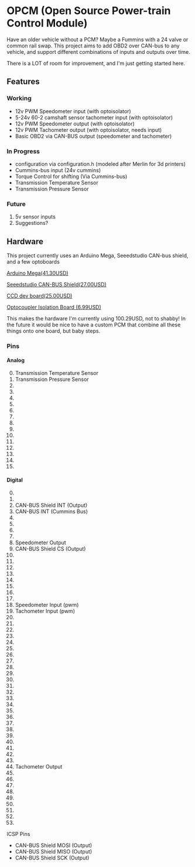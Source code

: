 # OPCM (Open Source Power-train Control Module)

Have an older vehicle without a PCM?  Maybe a Fummins with a 24 valve or common rail swap. This project aims to add OBD2 over CAN-bus to any vehicle, and support different combinations of inputs and outputs over time.

There is a LOT of room for improvement, and I'm just getting started here.

## Features
### Working
* 12v PWM Speedometer input (with optoisolator)
* 5-24v 60-2 camshaft sensor tachometer input (with optoisolator)
* 12v PWM Speedometer output (with optoisolator)
* 12v PWM Tachometer output (with optoisolator, needs input)
* Basic OBD2 via CAN-BUS output (speedometer and tachometer)

### In Progress
* configuration via configuration.h (modeled after Merlin for 3d printers)
* Cummins-bus input (24v cummins)
* Torque Control for shifting (Via Cummins-bus)
* Transmission Temperature Sensor
* Transmission Pressure Sensor

### Future
1. 5v sensor inputs
2. Suggestions?

## Hardware
This project currently uses an Arduino Mega, Seeedstudio CAN-bus shield, and a few optoboards

[Arduino Mega(41.30USD)](https://store.arduino.cc/usa/mega-2560-r3?gclid=Cj0KCQjw_8mHBhClARIsABfFgpjTCKfoT6O_4BFl50Pk-M2Uob__o3zz4_DoIzSqRxK_8AcUW3GCW3gaAq1nEALw_wcB)

[Seeedstudio CAN-BUS Shield(27.00USD)](https://www.seeedstudio.com/CAN-BUS-Shield-V2.html)

[CCD dev board(25.00USD)](https://www.tindie.com/products/boundarycondition/ccdpci-bus-transceiver-development-board/)

[Optocoupler Isolation Board (6.99USD)](https://www.amazon.com/gp/product/B07GMHLL2M/ref=ppx_yo_dt_b_asin_title_o09_s00?ie=UTF8&psc=1)

This makes the hardware I'm currently using 100.29USD, not to shabby!  In the future it would be nice to have a custom PCM that combine all these things onto one board, but baby steps.

### Pins
#### Analog
0. Transmission Temperature Sensor
1. Transmission Pressure Sensor
2.
3.
4.
5.
6.
7.
8.
9.
10.
11.
12.
13.
14.
15.

#### Digital
0.
1.
2. CAN-BUS Shield INT (Output)
3. CAN-BUS INT (Cummins Bus)
4.
5.
6. 
7.
8. Speedometer Output
9. CAN-BUS Shield CS (Output)
10.
11. 
12. 
13. 
14.
15.
16.
17.
18. Speedometer Input (pwm)
19. Tachometer Input (pwm)
20.
21.
22.
23.
24.
25.
26.
27.
28.
29.
30.
31.
32.
33.
34.
35.
36.
37.
38.
39.
40.
41.
42.
43.
44. Tachometer Output
45.
46.
47.
48.
49.
50.
51.
52.
53.

ICSP Pins
* CAN-BUS Shield MOSI (Output)
* CAN-BUS Shield MISO (Output)
* CAN-BUS Shield SCK (Output)